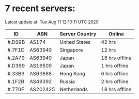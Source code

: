 # 7 recent servers:

Latest update at: Tue Aug 11 12:10:11 UTC 2020

| ID | ASN | Server Country | Online |
| -- | --- | -------------- | ------ |
| #.D09B | AS174 | United States | 42 hrs |
| #.7F1D | AS63949 | Singapore | 12 hrs |
| #.2A79 | AS63949 | Japan | 18 hrs offline |
| #.D369 | AS16509 | Japan | 1 hrs offline |
| #.33B9 | AS63888 | Hong Kong | 6 hrs offline |
| #.1F2B | AS49392 | Russia | 2 hrs offline |
| #.770F | AS202425 | Netherlands | 18 hrs offline |

